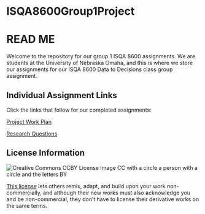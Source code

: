 # ISQA8600Group1Project
# READ ME

Welcome to the repository for our group 1 ISQA 8600 assignments. We are students at the University of Nebraska Omaha, and this is where we store our assignments for our ISQA 8600 Data to Decisions class group assignment. 

## Individual Assignment Links
Click the links that follow for our completed assignments:

[Project Work Plan](https://github.com/hsdavisuno/ISQA8600Group1Project/blob/main/ProjectWorkPlan.md)

[Research Questions](http://placeholder.com)

## License Information
![Creative Commons CCBY License Image CC with a circle a person with a circle and the letters BY](https://licensebuttons.net/l/by/3.0/88x31.png)

[This license](https://creativecommons.org/licenses/by-nc/4.0/legalcode) lets others remix, adapt, and build upon your work non-commercially, and although their new works must also acknowledge you and be non-commercial, they don’t have to license their derivative works on the same terms.
